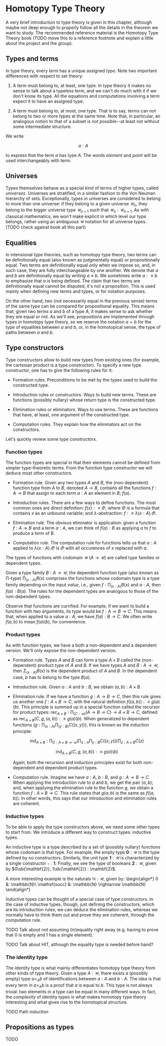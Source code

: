 # Homotopy Type Theory

A very brief introduction to type theory is given in this chapter, although maybe not deep enough to properly follow all the details in the theorem we want to study. The recommended reference material is the Homotopy Type Theory book (TODO move this to a reference footnote and explain a little about the project and the group).


## Types and terms

In type theory, every *term* has a unique assigned *type*. Note two important differences with respect to set theory:

1. A term must belong to, at least, one type. In type theory it makes no sense to talk about a typeless term, and we can't do much with it if we don't know its type. All the equations and computations involving a term expect it to have an assigned type.

2. A term must belong to, at most, one type. That is to say, terms can not belong to two or more types at the same time. Note that, in particular, an analogous notion to that of a subset is not possible--at least not without some intermediate structure.

We write

$$
a : A
$$

to express that the term $a$ has type $A$. The words *element* and *point* will be used interchangeably with term.


## Universes

Types themselves behave as a special kind of terms of higher types, called *universes*. Universes are stratified, in a similar fashion to the Von Neuman hierarchy of sets. Exceptionally, types in universes are considered to belong to more than one universe: if they belong to a given universe $\mathcal{U}_n$, they belong to the bigger universe type $\mathcal{U}_{n+1}$ such that $\mathcal{U}_n : \mathcal{U}_{n+1}$. As with classical mathematics, we won't make explicit in which level our type belongs, rather using an ambiguous $\mathcal{U}$ notation for all universe types.
(TODO check against book all this part)


## Equalities

In intensional type theories, such as homotopy type theory, two terms can be definitionally equal (also known as judgmentally equal) or propositionally equal. Two terms are definitionally equal only when we impose so, and, in such case, they are fully interchangeable by one another. We denote that $a$ and $b$ are definitionally equal by writing $a \equiv b$. We sometimes write $a :\equiv b$ to emphasize that $a$ is being defined. The claim that two terms are definitionally equal cannot be disputed, it's not a proposition. This is used mainly when defining new terms and types, or for notation purposes.

On the other hand, two (not necessarily equal in the previous sense) terms of the same type can be compared for propositional equality. This means that, given two terms $a$ and $b$ of a type $A$, it makes sense to ask whether they are equal or not. As we'll see, propositions are implemented through types in homotopy type theory, so we reserve the notation $a = b$ for the type of equalities between $a$ and $b$, or, in the homotopical sense, the type of paths between $a$ and $b$.


## Type constructors

Type constructors allow to build new types from existing ones (for example, the cartesian product is a type constructor). To specify a new type constructor, one has to give the following rules for it:

- Formation rules. Preconditions to be met by the types used to build the constructed type.

- Introduction rules or constructors. Ways to build new terms. These are functions (possibly nullary) whose return type is the constructed type.

- Elimination rules or eliminators. Ways to use terms. These are functions that have, at least, one argument of the constructed type.

- Computation rules. They explain how the eliminators act on the constructors.

Let's quickly review some type constructors.


### Function types

The function types are special in that their elements cannot be defined from simpler type-theoretic terms. From the function type constructor we will deduce most other constructors.

- Formation rule. Given any two types $A$ and $B$, the (non-dependent) function type from $A$ to $B$, denoted $A \rightarrow B$, contains all the functions $f : A \rightarrow B$ that assign to each term $a : A$ an element in $B$, $f(a)$.

- Introduction rules. There are a few ways to define functions. The most common ones are direct definition: $f(x) :\equiv \Phi$, where $\Phi$ is a formula that contains $x$ as an unbound variable; and $\lambda$-abstraction: $f :\equiv \lambda (x : A).\Phi$.

- Elimination rule. The obvious eliminator is application: given a function $f : A \rightarrow B$ and a term $a : A$, we can think of $f(a) : B$ as applying $a$ to $f$ to produce a term of $B$.

- Computation rule. The computation rule for functions tells us that $a : A$ applied to $\lambda(x : A).\Phi$ is $\Phi$ with all occurences of $x$ replaced with $a$.

The types of functions with codomain $\mathcal{U}$ ($A \rightarrow \mathcal{U}$) are called type families or dependent types.

Given a type family $B : A \rightarrow \mathcal{U}$, the dependent function type (also known as $\prod$-type) $\prod_{(x : A)}B(x)$ comprises the functions whose codomain type is a type family depending on the input *value*, i.e., given $f:\prod_{(x : A)}B(x)$ and $a:A$, then $f(a) : B(a)$. The rules for the dependent types are analogous to those of the non-dependent types.

Observe that functions are currified. For example, if we want to build a function with two arguments, its type would be $f : A \rightarrow B \rightarrow C$. This means that, when applied to a value $a : A$, we have $f(a) : B \rightarrow C$. We often write $f(a,b)$ to mean $f(a)(b)$, for convenience.


### Product types

As with function types, we have a both a non-dependent and a dependent version. We'll only expose the non-dependent version.

- Formation rule. Types $A$ and $B$ can form a type $A \times B$ called the (non-dependent) product type of $A$ and $B$. If we have types $A$ and $B : A \rightarrow \mathcal{U}$, then $\Sigma_{(x : A)}B(x)$ is the dependent product of $A$ and $B$. In the dependent case, $b$ has to belong to the type $B(a)$.

- Introduction rule. Given $a : A$ and $b : B$, we obtain $(a,b) : A \times B$.

- Elimination rule. If we have a function $g : A \rightarrow B \rightarrow C$, then this rule gives us another one $f : A \times B \rightarrow C$, with the natural definition $f((a,b)) :\equiv g(a)(b)$. This principle is summed up in a special function called the recursor for product types: $\mathsf{rec}_{A \times B} : \prod_{(C : \mathcal{U})} (A \rightarrow B \rightarrow C) \rightarrow A \times B \rightarrow C$, defined as $\mathsf{rec}_{A \times B}(C,g,(a,b)) :\equiv g(a)(b)$. When generalized to dependent functions ($g : \prod_{(x : A)}\prod_{(y : B)}C((x,y))$), this is known as the induction principle:

   $$\mathsf{ind}_{A \times B} : \prod_{C : A \times B \rightarrow \mathcal{U}} \left(\prod_{x : A}\prod_{y : B}C((x,y))\right) \prod_{z : A \times B} C(z)$$

    $$\mathsf{ind}_{A \times B}(C,g,(a,b)) :\equiv g(a)(b)$$

    Again, both the recursion and induction principles exist for both non-dependent and dependent product types.

- Computation rule. Imagine we have $a : A$, $b : B$, and $g : A \rightarrow B \rightarrow C$. When applying the introduction rule to $a$ and $b$, we get the pair $(a,b)$; and, when applying the elimination rule to the function $g$, we obtain a function $f : A \times B \rightarrow C$. This rule states that $g(a,b)$ is the same as $f((a,b))$. In other words, this says that our introduction and elimination rules are coherent.


### Inductive types

To be able to apply the type constructors above, we need some other types to start from. We introduce a different way to construct types: inductive types.

An inductive type is a type described by a set of (possibly nullary) functions whose codomain is that type. For example, the empty type $\mathbf{0} : \mathcal{U}$ is the type defined by no constructors. Similarly, the unit type $\mathbf{1} : \mathcal{U}$ is characterized by a single constructor $\star : \mathbf{1}$. Finally, we see the type of booleans $\mathbf{2} : \mathcal{U}$, given by $0\sb{\mathbf{2}}, 1\sb{\mathbf{2}} : \mathbf{2}$.

A more interesting example is the naturals $\mathbb{N} : \mathcal{U}$, given by:
\begin{align*}
0 &: \mathbb{N}\\
\mathsf{succ} &: \mathbb{N} \rightarrow \mathbb{N}
\end{align*}

Inductive types can be thought of a special case of type constructors. In the case of inductive types, though, just defining the constructors, which are its introduction rules, we can deduce the elimination rules, whereas we normally have to think them out and prove they are coherent, through the computation rule.

TODO Talk about not assuming (in)equality right away (e.g. having to prove that 0 is empty and 1 has a single element).

TODO Talk about HIT, although the equality type is needed before hand?


### The identity type

The identity type is what mainly differentiates homotopy type theory from other kinds of type theory. Given a type $A : \mathcal{U}$, there exists a (possibly empty) type $a =_A b$ of identifications between $a : A$ and $b : A$. The idea is that every term in $a =_A b$ is a proof that $a$ is equal to $b$. This type is not always trivial: two elements in a type can be equal in many different ways. In fact, the complexity of identity types is what makes homotopy type theory interesting and what gives rise to the homotopical structure.

TODO Path induction


## Propositions as types

TODO